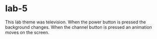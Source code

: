 # lab-5
This lab theme was television. When the power button is pressed the background changes. 
When the channel button is pressed an animation moves on the screen. 
